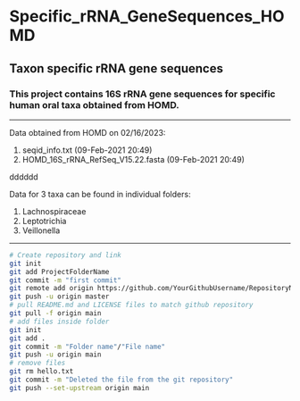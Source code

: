 # Specific_rRNA_GeneSequences_HOMD
## Taxon specific rRNA gene sequences
### This project contains 16S rRNA gene sequences for specific human oral taxa obtained from HOMD.
---
Data obtained from HOMD on 02/16/2023:
1. seqid_info.txt (09-Feb-2021 20:49)
2. HOMD_16S_rRNA_RefSeq_V15.22.fasta (09-Feb-2021 20:49)<br>

dddddd <br>

Data for 3 taxa can be found in individual folders:
1. Lachnospiraceae
2. Leptotrichia
3. Veillonella<br>
---
```bash
# Create repository and link
git init
git add ProjectFolderName
git commit -m "first commit"
git remote add origin https://github.com/YourGithubUsername/RepositoryName.git
git push -u origin master
# pull README.md and LICENSE files to match github repository
git pull -f origin main
# add files inside folder
git init
git add .
git commit -m "Folder name"/"File name"
git push -u origin main
# remove files
git rm hello.txt
git commit -m "Deleted the file from the git repository"
git push --set-upstream origin main
```

